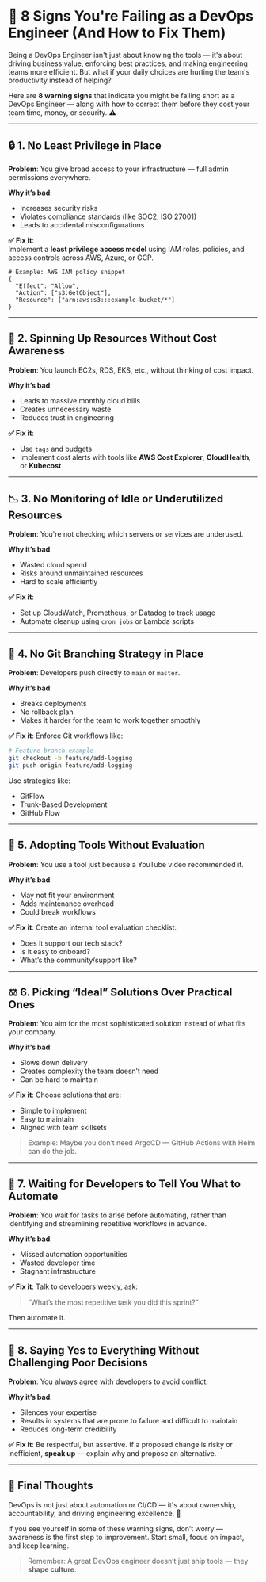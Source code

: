# 🧠 8 Signs You're Failing as a DevOps Engineer (And How to Fix Them)

Being a DevOps Engineer isn't just about knowing the tools — it's about driving business value, enforcing best practices, and making engineering teams more efficient. But what if your daily choices are hurting the team's productivity instead of helping?

Here are **8 warning signs** that indicate you might be falling short as a DevOps Engineer — along with how to correct them before they cost your team time, money, or security. ⚠️

---

## 🔒 1. No Least Privilege in Place

**Problem**: You give broad access to your infrastructure — full admin permissions everywhere.

**Why it’s bad**:
- Increases security risks
- Violates compliance standards (like SOC2, ISO 27001)
- Leads to accidental misconfigurations

**✅ Fix it**:  
Implement a **least privilege access model** using IAM roles, policies, and access controls across AWS, Azure, or GCP.

```hcl
# Example: AWS IAM policy snippet
{
  "Effect": "Allow",
  "Action": ["s3:GetObject"],
  "Resource": ["arn:aws:s3:::example-bucket/*"]
}
````

---

## 💸 2. Spinning Up Resources Without Cost Awareness

**Problem**: You launch EC2s, RDS, EKS, etc., without thinking of cost impact.

**Why it’s bad**:

* Leads to massive monthly cloud bills
* Creates unnecessary waste
* Reduces trust in engineering

**✅ Fix it**:

* Use `tags` and budgets
* Implement cost alerts with tools like **AWS Cost Explorer**, **CloudHealth**, or **Kubecost**

---

## 📉 3. No Monitoring of Idle or Underutilized Resources

**Problem**: You're not checking which servers or services are underused.

**Why it’s bad**:

* Wasted cloud spend
* Risks around unmaintained resources
* Hard to scale efficiently

**✅ Fix it**:

* Set up CloudWatch, Prometheus, or Datadog to track usage
* Automate cleanup using `cron jobs` or Lambda scripts

---

## 🌿 4. No Git Branching Strategy in Place

**Problem**: Developers push directly to `main` or `master`.

**Why it’s bad**:

* Breaks deployments
* No rollback plan
* Makes it harder for the team to work together smoothly

**✅ Fix it**:
Enforce Git workflows like:

```bash
# Feature branch example
git checkout -b feature/add-logging
git push origin feature/add-logging
```

Use strategies like:

* GitFlow
* Trunk-Based Development
* GitHub Flow

---

## 🔧 5. Adopting Tools Without Evaluation

**Problem**: You use a tool just because a YouTube video recommended it.

**Why it’s bad**:

* May not fit your environment
* Adds maintenance overhead
* Could break workflows

**✅ Fix it**:
Create an internal tool evaluation checklist:

* Does it support our tech stack?
* Is it easy to onboard?
* What’s the community/support like?

---

## ⚖️ 6. Picking “Ideal” Solutions Over Practical Ones

**Problem**: You aim for the most sophisticated solution instead of what fits your company.

**Why it’s bad**:

* Slows down delivery
* Creates complexity the team doesn’t need
* Can be hard to maintain

**✅ Fix it**:
Choose solutions that are:

* Simple to implement
* Easy to maintain
* Aligned with team skillsets

> Example: Maybe you don’t need ArgoCD — GitHub Actions with Helm can do the job.

---

## 🤖 7. Waiting for Developers to Tell You What to Automate

**Problem**: You wait for tasks to arise before automating, rather than identifying and streamlining repetitive workflows in advance.

**Why it’s bad**:

* Missed automation opportunities
* Wasted developer time
* Stagnant infrastructure

**✅ Fix it**:
Talk to developers weekly, ask:

> “What’s the most repetitive task you did this sprint?”

Then automate it.

---

## 🤝 8. Saying Yes to Everything Without Challenging Poor Decisions

**Problem**: You always agree with developers to avoid conflict.

**Why it’s bad**:

* Silences your expertise
* Results in systems that are prone to failure and difficult to maintain
* Reduces long-term credibility

**✅ Fix it**:
Be respectful, but assertive. If a proposed change is risky or inefficient, **speak up** — explain why and propose an alternative.

---

## 🧭 Final Thoughts

DevOps is not just about automation or CI/CD — it's about ownership, accountability, and driving engineering excellence. 🚀

If you see yourself in some of these warning signs, don’t worry — awareness is the first step to improvement. Start small, focus on impact, and keep learning.

> Remember: A great DevOps engineer doesn’t just ship tools — they **shape culture**.
